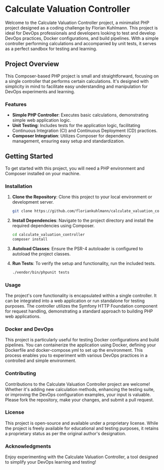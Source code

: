 # Calculate Valuation Controller

Welcome to the Calculate Valuation Controller project, a minimalist PHP project designed as a coding challenge by Florian Kuhlmann. This project is ideal for DevOps professionals and developers looking to test and develop DevOps practices, Docker configurations, and build pipelines. With a simple controller performing calculations and accompanied by unit tests, it serves as a perfect sandbox for testing and learning.

## Project Overview

This Composer-based PHP project is small and straightforward, focusing on a single controller that performs certain calculations. It's designed with simplicity in mind to facilitate easy understanding and manipulation for DevOps experiments and learning.

### Features

- **Simple PHP Controller**: Executes basic calculations, demonstrating simple web application logic.
- **Unit Testing**: Includes tests for the application logic, facilitating Continuous Integration (CI) and Continuous Deployment (CD) practices.
- **Composer Integration**: Utilizes Composer for dependency management, ensuring easy setup and standardization.

## Getting Started

To get started with this project, you will need a PHP environment and Composer installed on your machine.

### Installation

1. **Clone the Repository**: Clone this project to your local environment or development server.

   ```bash
   git clone https://github.com/floriankuhlmann/calculate_valuation_controller.git

2. **Install Dependencies**: Navigate to the project directory and install the required dependencies using Composer.

    ```bash
    cd calculate_valuation_controller
    composer install

3. **Autoload Classes**: Ensure the PSR-4 autoloader is configured to autoload the project classes.

4. **Run Tests**: To verify the setup and functionality, run the included tests.

    ```bash
    ./vendor/bin/phpunit tests

### Usage
The project's core functionality is encapsulated within a single controller. It can be integrated into a web application or run standalone for testing purposes. The controller utilizes the Symfony HTTP Foundation component for request handling, demonstrating a standard approach to building PHP web applications.

### Docker and DevOps
This project is particularly useful for testing Docker configurations and build pipelines. You can containerize the application using Docker, defining your Dockerfile and docker-compose.yml to set up the environment. This process enables you to experiment with various DevOps practices in a controlled and simple environment.

### Contributing
Contributions to the Calculate Valuation Controller project are welcome! Whether it's adding new calculation methods, enhancing the testing suite, or improving the DevOps configuration examples, your input is valuable. Please fork the repository, make your changes, and submit a pull request.

### License
This project is open-source and available under a proprietary license. While the project is freely available for educational and testing purposes, it retains a proprietary status as per the original author's designation.

### Acknowledgments
Enjoy experimenting with the Calculate Valuation Controller, a tool designed to simplify your DevOps learning and testing!
